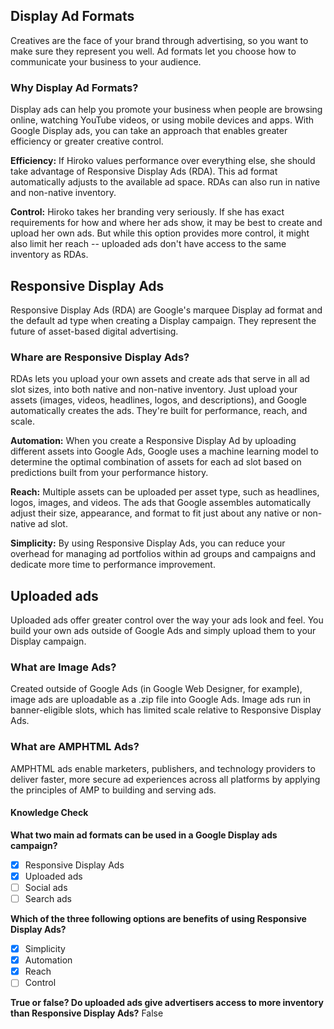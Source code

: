 ## Display Ad Formats

Creatives are the face of your brand through advertising, so you want to make sure they represent you well. Ad formats let you choose how to communicate your business to your audience.

### **Why Display Ad Formats?**
Display ads can help you promote your business when people are browsing online, watching YouTube videos, or using mobile devices and apps. With Google Display ads, you can take an approach that enables greater efficiency or greater creative control.

**Efficiency:** If Hiroko values performance over everything else, she should take advantage of Responsive Display Ads (RDA). This ad format automatically adjusts to the available ad space. RDAs can also run in native and non-native inventory.

**Control:** Hiroko takes her branding very seriously. If she has exact requirements for how and where her ads show, it may be best to create and upload her own ads. But while this option provides more control, it might also limit her reach -- uploaded ads don't have access to the same inventory as RDAs.

## Responsive Display Ads

Responsive Display Ads (RDA) are Google's marquee Display ad format and the default ad type when creating a Display campaign. They represent the future of asset-based digital advertising.

### **Whare are Responsive Display Ads?**
RDAs lets you upload your own assets and create ads that serve in all ad slot sizes, into both native and non-native inventory. Just upload your assets (images, videos, headlines, logos, and descriptions), and Google automatically creates the ads. They're built for performance, reach, and scale.

**Automation:** When you create a Responsive Display Ad by uploading different assets into Google Ads, Google uses a machine learning model to determine the optimal combination of assets for each ad slot based on predictions built from your performance history.

**Reach:** Multiple assets can be uploaded per asset type, such as headlines, logos, images, and videos. The ads that Google assembles automatically adjust their size, appearance, and format to fit just about any native or non-native ad slot.

**Simplicity:** By using Responsive Display Ads, you can reduce your overhead for managing ad portfolios within ad groups and campaigns and dedicate more time to performance improvement.

## Uploaded ads

Uploaded ads offer greater control over the way your ads look and feel. You build your own ads outside of Google Ads and simply upload them to your Display campaign.

### **What are Image Ads?**
Created outside of Google Ads (in Google Web Designer, for example), image ads are uploadable as a .zip file into Google Ads. Image ads run in banner-eligible slots, which has limited scale relative to Responsive Display Ads.

### **What are AMPHTML Ads?**
AMPHTML ads enable marketers, publishers, and technology providers to deliver faster, more secure ad experiences across all platforms by applying the principles of AMP to building and serving ads.

#### **Knowledge Check**

**What two main ad formats can be used in a Google Display ads campaign?**
- [x] Responsive Display Ads
- [x] Uploaded ads
- [ ] Social ads
- [ ] Search ads

**Which of the three following options are benefits of using Responsive Display Ads?**
- [x] Simplicity
- [x] Automation
- [x] Reach
- [ ] Control

**True or false? Do uploaded ads give advertisers access to more inventory than Responsive Display Ads?**
False

